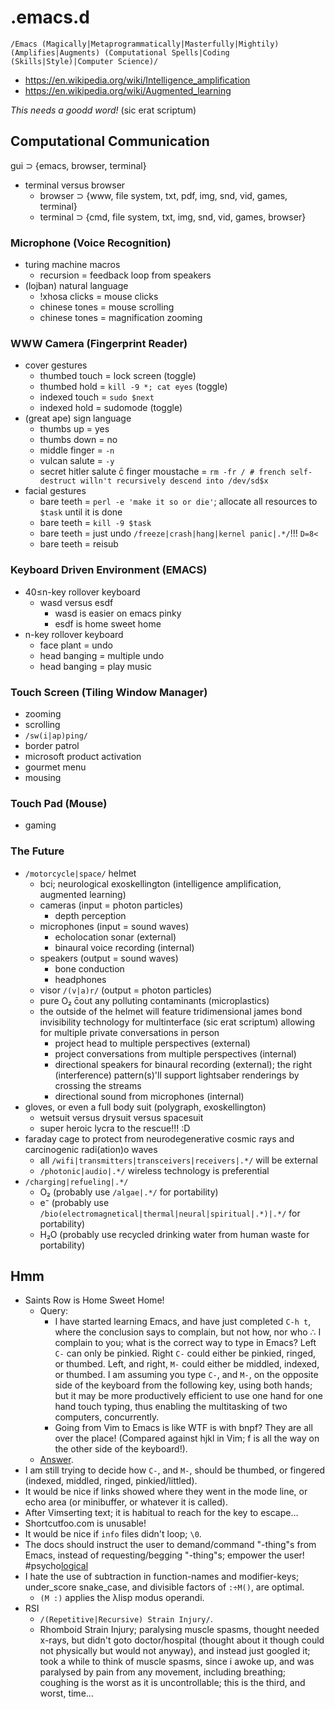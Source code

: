 # .emacs.d
`/Emacs (Magically|Metaprogrammatically|Masterfully|Mightily) (Amplifies|Augments) (Computational Spells|Coding (Skills|Style)|Computer Science)/`
* https://en.wikipedia.org/wiki/Intelligence_amplification
* https://en.wikipedia.org/wiki/Augmented_learning

*This needs a goodd word!* (sic erat scriptum)

## Computational Communication
gui ⊃ {emacs, browser, terminal}
* terminal versus browser
	* browser ⊃ {www, file system, txt, pdf, img, snd, vid, games, terminal}
	* terminal ⊃ {cmd, file system, txt, img, snd, vid, games, browser}
### Microphone (Voice Recognition)
* turing machine macros
	* recursion = feedback loop from speakers
* (lojban) natural language
	* !xhosa clicks = mouse clicks
	* chinese tones = mouse scrolling
	* chinese tones = magnification zooming
### WWW Camera (Fingerprint Reader)
* cover gestures
	* thumbed touch = lock screen (toggle)
	* thumbed hold = `kill -9 *; cat eyes` (toggle)
	* indexed touch = `sudo $next`
	* indexed hold = sudomode (toggle)
* (great ape) sign language
	* thumbs up = yes
	* thumbs down = no
	* middle finger = `-n`
	* vulcan salute = `-y`
	* secret hitler salute c̄ finger moustache = `rm -fr / # french self-destruct willn't recursively descend into /dev/sd$x`
* facial gestures
	* bare teeth = `perl -e 'make it so or die'`; allocate all resources to `$task` until it is done
	* bare teeth = `kill -9 $task`
	* bare teeth = just undo `/freeze|crash|hang|kernel panic|.*/`!!! `D=8<`
	* bare teeth = reisub
### Keyboard Driven Environment (EMACS)
* 40≤n-key rollover keyboard
	* wasd versus esdf
		* wasd is easier on emacs pinky
		* esdf is home sweet home
* n-key rollover keyboard
	* face plant = undo
	* head banging = multiple undo
	* head banging = play music
### Touch Screen (Tiling Window Manager)
* zooming
* scrolling
* `/sw(i|ap)ping/`
* border patrol
* microsoft product activation
* gourmet menu
* mousing
### Touch Pad (Mouse)
* gaming
### The Future
* `/motorcycle|space/` helmet
	* bci; neurological exoskellington (intelligence amplification, augmented learning)
	* cameras (input = photon particles)
		* depth perception
	* microphones (input = sound waves)
		* echolocation sonar (external)
		* binaural voice recording (internal)
	* speakers (output = sound waves)
		* bone conduction
		* headphones
	* visor `/(v|a)r/` (output = photon particles)
	* pure O₂ c̄out any polluting contaminants (microplastics)
	* the outside of the helmet will feature tridimensional james bond invisibility technology for multinterface (sic erat scriptum) allowing for multiple private conversations in person
		* project head to multiple perspectives (external)
		* project conversations from multiple perspectives (internal)
		* directional speakers for binaural recording (external); the right (interference) pattern(s)'ll support lightsaber renderings by crossing the streams
		* directional sound from microphones (internal)
* gloves, or even a full body suit (polygraph, exoskellington)
	* wetsuit versus drysuit versus spacesuit
	* super heroic lycra to the rescue!!! :D
* faraday cage to protect from neurodegenerative cosmic rays and carcinogenic radi(ation)o waves
	* all `/wifi|transmitters|transceivers|receivers|.*/` will be external
	* `/photonic|audio|.*/` wireless technology is preferential
* `/charging|refueling|.*/`
	* O₂ (probably use `/algae|.*/` for portability)
	* e⁻ (probably use `/bio(electromagnetical|thermal|neural|spiritual|.*)|.*/` for portability)
	* H₂O (probably use recycled drinking water from human waste for portability)

## Hmm
* Saints Row is Home Sweet Home!
	* Query:
		* I have started learning Emacs, and have just completed `C-h t`, where the conclusion says to complain, but not how, nor who ∴ I complain to you; what is the correct way to type in Emacs? Left `C-` can only be pinkied. Right `C-` could either be pinkied, ringed, or thumbed. Left, and right, `M-` could either be middled, indexed, or thumbed. I am assuming you type `C-`, and `M-`, on the opposite side of the keyboard from the following key, using both hands; but it may be more productively efficient to use one hand for one hand touch typing, thus enabling the multitasking of two computers, concurrently.
		* Going from Vim to Emacs is like WTF is with bnpf? They are all over the place! (Compared against hjkl in Vim; f is all the way on the other side of the keyboard!).
	* [Answer](https://en.wikipedia.org/wiki/List_of_unsolved_problems_in_computer_science).
* I am still trying to decide how `C-`, and `M-`, should be thumbed, or fingered (indexed, middled, ringed, pinkied/littled).
* It would be nice if links showed where they went in the mode line, or echo area (or minibuffer, or whatever it is called).
* After Vimserting text; it is habitual to reach for the key to escape…
* Shortcutfoo.com is unusable!
* It would be nice if `info` files didn't loop; `\0`.
* The docs should instruct the user to demand/command "-thing"s from Emacs, instead of requesting/begging "-thing"s; empower the user! #psycho[logical](https://en.wikipedia.org/wiki/Linguistic_relativity)
* I hate the use of subtraction in function-names and modifier-keys; under_score snake_case, and divisible factors of `:÷M()`, are optimal.
	* `(M :)` applies the λlisp modus operandi.
* RSI
	* `/(Repetitive|Recursive) Strain Injury/`.
	* Rhomboid Strain Injury; paralysing muscle spasms, thought needed x-rays, but didn't goto doctor/hospital (thought about it though could not physically but would not anyway), and instead just googled it; took a while to think of muscle spasms, since i awoke up, and was paralysed by pain from any movement, including breathing; coughing is the worst as it is uncontrollable; this is the third, and worst, time…
